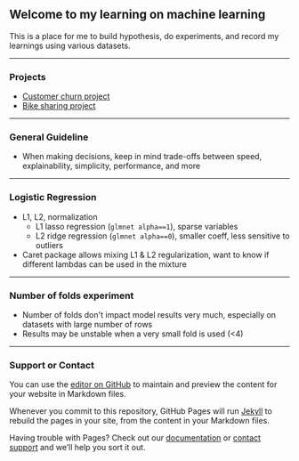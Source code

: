 ## Welcome to my learning on machine learning

This is a place for me to build hypothesis, do experiments, and record my learnings using various datasets. 

*****
### Projects 

* [Customer churn project](https://april507.github.io/Rrrrr/projects/churn/main.nb.html)
* [Bike sharing project](https://april507.github.io/Rrrrr/projects/bike_sharing/main.nb.html)

*****
### General Guideline

* When making decisions, keep in mind trade-offs between speed, explainability, simplicity, performance, and more

*****
### Logistic Regression

* L1, L2, normalization
    + L1 lasso regression (`glmnet alpha==1`), sparse variables
    + L2 ridge regression (`glmnet alpha==0`), smaller coeff, less sensitive to outliers
* Caret package allows mixing L1 & L2 regularization, want to know if different lambdas can be used in the mixture

*****
### Number of folds experiment

* Number of folds don't impact model results very much, especially on datasets with large number of rows
* Results may be unstable when a very small fold is used (<4) 

*****
### Support or Contact

You can use the [editor on GitHub](https://github.com/april507/Rrrrr/edit/master/index.md) to maintain and preview the content for your website in Markdown files.

Whenever you commit to this repository, GitHub Pages will run [Jekyll](https://jekyllrb.com/) to rebuild the pages in your site, from the content in your Markdown files.

Having trouble with Pages? Check out our [documentation](https://help.github.com/categories/github-pages-basics/) or [contact support](https://github.com/contact) and we’ll help you sort it out.
